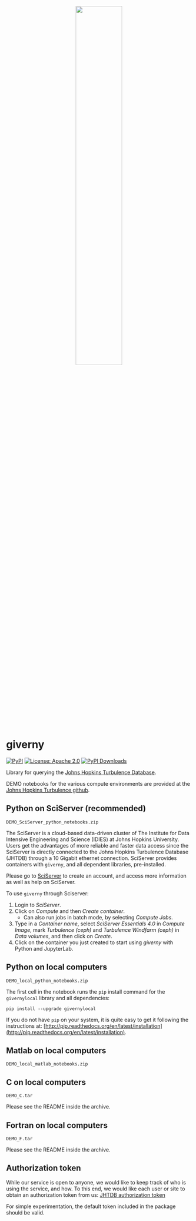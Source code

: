 <div align = "center">
  <img src = "https://raw.githubusercontent.com/sciserver/giverny/refs/heads/main/docs/imgs/monet-water_lilies.png" width = "50%"><br>
</div>

# giverny
[![PyPI](https://img.shields.io/pypi/v/giverny.svg?color=darkgreen)](https://pypi.org/project/giverny/)
[![License: Apache 2.0](https://img.shields.io/badge/License-Apache_2.0-582913.svg)](https://opensource.org/license/apache-2-0)
[![PyPI Downloads](https://img.shields.io/pypi/dm/giverny.svg?label=PyPI%20downloads&color=461C6C)](https://pypi.org/project/giverny/)

Library for querying the [Johns Hopkins Turbulence Database](https://turbulence.idies.jhu.edu/home).

DEMO notebooks for the various compute environments are provided at the [Johns Hopkins Turbulence github](https://github.com/sciserver/giverny).

## Python on SciServer (recommended)
`DEMO_SciServer_python_notebooks.zip`

The SciServer is a cloud-based data-driven cluster of The Institute for Data Intensive Engineering and Science (IDIES) at Johns Hopkins University. Users get the advantages of more reliable and faster data access since the SciServer is directly connected to the Johns Hopkins Turbulence Database (JHTDB) through a 10 Gigabit ethernet connection. SciServer provides containers with `giverny`, and all dependent libraries, pre-installed.

Please go to [SciServer](https://sciserver.org/) to create an account, and access more information as well as help on SciServer.

To use `giverny` through Sciserver:
1. Login to *SciServer*.
2. Click on *Compute* and then *Create container*.
    * Can also run jobs in batch mode, by selecting *Compute Jobs*.
3. Type in a *Container name*, select *SciServer Essentials 4.0* in *Compute Image*, mark *Turbulence (ceph)* and *Turbulence Windfarm (ceph)* in *Data volumes*, and then click on *Create*.
4. Click on the container you just created to start using *giverny* with Python and JupyterLab.

## Python on local computers
`DEMO_local_python_notebooks.zip`

The first cell in the notebook runs the `pip` install command for the `givernylocal` library and all dependencies:
```
pip install --upgrade givernylocal
```
If you do not have `pip` on your system, it is quite easy to get it following the instructions at: [http://pip.readthedocs.org/en/latest/installation](http://pip.readthedocs.org/en/latest/installation).

## Matlab on local computers
`DEMO_local_matlab_notebooks.zip`

## C on local computers
`DEMO_C.tar`

Please see the README inside the archive.

## Fortran on local computers
`DEMO_F.tar`

Please see the README inside the archive.

## Authorization token

While our service is open to anyone, we would like to keep track of who is using the service, and how. To this end, we would like each user or site to obtain an authorization token from us: [JHTDB authorization token](https://turbulence.idies.jhu.edu/staging/database)

For simple experimentation, the default token included in the package should be valid.
